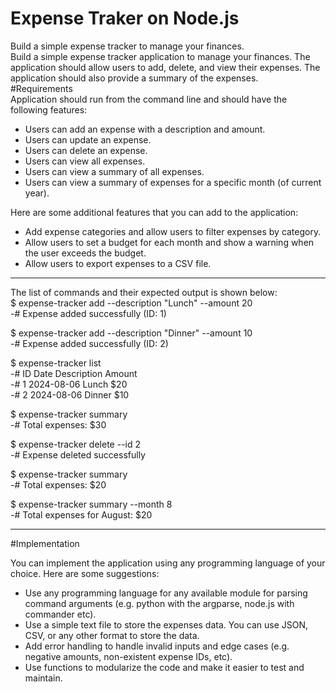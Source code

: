 # Expense Traker on Node.js
Build a simple expense tracker to manage your finances.  
Build a simple expense tracker application to manage your finances. The application should allow users to add, delete, and view their expenses. The application should also provide a summary of the expenses.  
#Requirements  
Application should run from the command line and should have the following features:  
- Users can add an expense with a description and amount.
- Users can update an expense.
- Users can delete an expense.
- Users can view all expenses.
- Users can view a summary of all expenses.
- Users can view a summary of expenses for a specific month (of current year).

Here are some additional features that you can add to the application:  
- Add expense categories and allow users to filter expenses by category.
- Allow users to set a budget for each month and show a warning when the user exceeds the budget.
- Allow users to export expenses to a CSV file.  
---
The list of commands and their expected output is shown below:  
$ expense-tracker add --description "Lunch" --amount 20  
-# Expense added successfully (ID: 1)  

$ expense-tracker add --description "Dinner" --amount 10   
-# Expense added successfully (ID: 2)  

$ expense-tracker list  
-# ID  Date       Description  Amount  
-# 1   2024-08-06  Lunch        $20  
-# 2   2024-08-06  Dinner       $10  

$ expense-tracker summary  
-# Total expenses: $30  

$ expense-tracker delete --id 2  
-# Expense deleted successfully  

$ expense-tracker summary  
-# Total expenses: $20  

$ expense-tracker summary --month 8  
-# Total expenses for August: $20  

---
#Implementation

You can implement the application using any programming language of your choice. Here are some suggestions:  

- Use any programming language for any available module for parsing command arguments (e.g. python with the argparse, node.js with commander etc).
- Use a simple text file to store the expenses data. You can use JSON, CSV, or any other format to store the data.
- Add error handling to handle invalid inputs and edge cases (e.g. negative amounts, non-existent expense IDs, etc).
- Use functions to modularize the code and make it easier to test and maintain.
